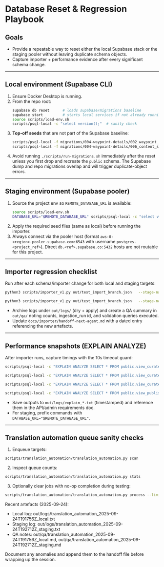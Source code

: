 # Database Reset & Regression Playbook

## Goals
- Provide a repeatable way to reset either the local Supabase stack or the staging
  pooler without leaving duplicate schema objects.
- Capture importer + performance evidence after every significant schema change.

---

## Local environment (Supabase CLI)

1. Ensure Docker Desktop is running.
2. From the repo root:
   ```bash
   supabase db reset      # loads supabase/migrations baseline
   supabase start         # starts local services if not already running
   source scripts/load-env.sh
   scripts/psql-local -c "select version();"  # sanity check
   ```
3. **Top-off seeds** that are not part of the Supabase baseline:
   ```bash
   scripts/psql-local -f migrations/004-waypoint-details/002_waypoint_categories_master_seed.sql
   scripts/psql-local -f migrations/004-waypoint-details/006_content_statuses_master_seed.sql
   ```
4. Avoid running `./scripts/run-migrations.sh` immediately after the reset unless you
   first drop and recreate the `public` schema. The Supabase dump and repo migrations
   overlap and will trigger duplicate-object errors.

---

## Staging environment (Supabase pooler)

1. Source the project env so `REMOTE_DATABASE_URL` is available:
   ```bash
   source scripts/load-env.sh
   DATABASE_URL="$REMOTE_DATABASE_URL" scripts/psql-local -c "select version();"
   ```
2. Apply the required seed files (same as local) before running the importer.
3. Always connect via the pooler host (format `aws-0-<region>.pooler.supabase.com:6543`
   with username `postgres.<project_ref>`). Direct `db.<ref>.supabase.co:5432` hosts are
   not routable for this project.

---

## Importer regression checklist

Run after each schema/importer change for both local and staging targets:

```bash
python3 scripts/importer_v1.py out/test_import_branch.json   --stage-name "badia-prataglia"   --gpx-source official   --db-url "$DATABASE_URL"   --dry-run

python3 scripts/importer_v1.py out/test_import_branch.json   --stage-name "badia-prataglia"   --gpx-source official   --db-url "$DATABASE_URL"   --apply
```

- Archive logs under `out/logs/` (dry + apply) and create a QA summary in
  `out/qa/` noting counts, ingestion_run id, and validation queries executed.
- Update `docs/importer/handoff-next-agent.md` with a dated entry referencing the
  new artefacts.

---

## Performance snapshots (EXPLAIN ANALYZE)

After importer runs, capture timings with the 10s timeout guard:

```bash
scripts/psql-local -c "EXPLAIN ANALYZE SELECT * FROM public.view_curated_itineraries_list ORDER BY is_featured DESC, published_at DESC LIMIT 25;"

scripts/psql-local -c "EXPLAIN ANALYZE SELECT * FROM public.view_curated_itinerary_detail WHERE code = '<itinerary_code>';"

scripts/psql-local -c "EXPLAIN ANALYZE SELECT * FROM public.view_curated_itinerary_segments WHERE curated_itinerary_id = <id> ORDER BY day_number, sort_order;"

scripts/psql-local -c "EXPLAIN ANALYZE SELECT * FROM public.view_published_articles ORDER BY publication_date DESC NULLS LAST LIMIT 25;"
```

- Save outputs to `out/logs/explain_*.txt` (timestamped) and reference them in the
  API/admin requirements doc.
- For staging, prefix commands with `DATABASE_URL="$REMOTE_DATABASE_URL"`.

---

## Translation automation queue sanity checks

1. Enqueue targets:
```bash
scripts/translation_automation/translation_automation.py scan
```
2. Inspect queue counts:
```bash
scripts/translation_automation/translation_automation.py stats
```
3. Optionally clear jobs with no-op completion during testing:
```bash
scripts/translation_automation/translation_automation.py process --limit 5 --strategy complete
```

Recent artefacts (2025-09-24):
- Local log: out/logs/translation_automation_2025-09-24T191756Z_local.txt
- Staging log: out/logs/translation_automation_2025-09-24T192712Z_staging.txt
- QA notes: out/qa/translation_automation_2025-09-24T191756Z_local.md, out/qa/translation_automation_2025-09-24T192712Z_staging.md

Document any anomalies and append them to the handoff file before wrapping up the
session.
